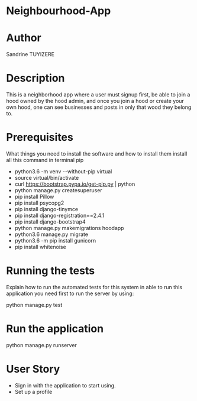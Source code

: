# Neighbourhood-App

# Author

Sandrine TUYIZERE

# Description

This is a neighborhood app where a user must signup first, be able to join a hood owned by the hood admin, and once you join a hood or create your own hood, one can see businesses and posts in only that wood they belong to.

# Prerequisites

What things you need to install the software and how to install them install all this command in terminal pip

* python3.6 -m venv --without-pip virtual
* source virtual/bin/activate
* curl https://bootstrap.pypa.io/get-pip.py | python
* python manage.py createsuperuser
* pip install Pillow
* pip install psycopg2
* pip install django-tinymce
* pip install django-registration==2.4.1
* pip install django-bootstrap4
* python manage.py makemigrations hoodapp
* python3.6 manage.py migrate
* python3.6 -m pip install gunicorn
* pip install whitenoise

# Running the tests

Explain how to run the automated tests for this system in able to run this application you need first to run the server by using:

python manage.py test 
# Run the application

python manage.py runserver 


# User Story

* Sign in with the application to start using.
* Set up a profile 

